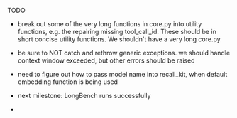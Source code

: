 TODO

- break out some of the very long functions in core.py into utility functions, e.g. the repairing missing tool_call_id. These should be in short concise utility functions. We shouldn't have a very long core.py

- be sure to NOT catch and rethrow generic exceptions. we should handle context window exceeded, but other errors should be raised

- need to figure out how to pass model name into recall_kit, when default embedding function is being used

- next milestone: LongBench runs successfully

- 

